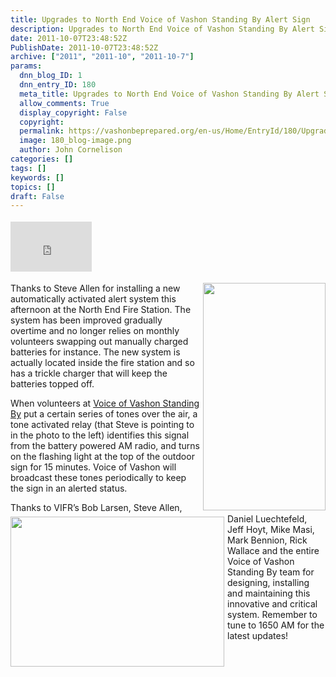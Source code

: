 ```yaml
---
title: Upgrades to North End Voice of Vashon Standing By Alert Sign
description: Upgrades to North End Voice of Vashon Standing By Alert Sign
date: 2011-10-07T23:48:52Z
PublishDate: 2011-10-07T23:48:52Z
archive: ["2011", "2011-10", "2011-10-7"]
params:
  dnn_blog_ID: 1
  dnn_entry_ID: 180
  meta_title: Upgrades to North End Voice of Vashon Standing By Alert Sign
  allow_comments: True
  display_copyright: False
  copyright:
  permalink: https://vashonbeprepared.org/en-us/Home/EntryId/180/Upgrades-to-North-End-Voice-of-Vashon-Standing-By-Alert-Sign
  image: 180_blog-image.png
  author: John Cornelison
categories: []
tags: []
keywords: []
topics: []
draft: False
---
```


<div class="wlWriterHeaderFooter" style="float:none; margin:0px; padding:4px 0px 4px 0px;"><iframe src="http://www.facebook.com/widgets/like.php?href=http://vashoneoc.org/Blogs/VashonPreparedness/tabid/164/EntryId/180/Upgrades-to-North-End-Voice-of-Vashon-Standing-By-Alert-Sign.aspx" scrolling="no" frameborder="0" style="border:none; width:130px; height:80px"></iframe></div><p><a href="./images/180/Windows-Live-Writer-Upgrades-to-North-End-TIS-Alert-Sign_E2D2-ff_1276757_2.jpg"><img style="background-image: none; border-right-width: 0px; margin: 0px 0px 5px 5px; padding-left: 0px; padding-right: 0px; display: inline; float: right; border-top-width: 0px; border-bottom-width: 0px; border-left-width: 0px; padding-top: 0px" title="" border="0" alt="" align="right" src="./images/180/Windows-Live-Writer-Upgrades-to-North-End-TIS-Alert-Sign_E2D2-ff_1276757_thumb.jpg" width="196" height="364" /></a>Thanks to Steve Allen for installing a new automatically activated alert system this afternoon at the North End Fire Station. The system has been improved gradually overtime and no longer relies on monthly volunteers swapping out manually charged batteries for instance. The new system is actually located inside the fire station and so has a trickle charger that will keep the batteries topped off.</p>  <p><a href="./images/180/Windows-Live-Writer-Upgrades-to-North-End-TIS-Alert-Sign_E2D2-ff_1276750_2.jpg"><img style="background-image: none; border-right-width: 0px; margin: 5px 5px 5px 0px; padding-left: 0px; padding-right: 0px; display: inline; float: left; border-top-width: 0px; border-bottom-width: 0px; border-left-width: 0px; padding-top: 0px" title="" border="0" alt="" align="left" src="./images/180/Windows-Live-Writer-Upgrades-to-North-End-TIS-Alert-Sign_E2D2-ff_1276750_thumb.jpg" width="342" height="240" /></a>When volunteers at <a href="http://www.voiceofvashon.org/index.php?option=com_content&amp;task=view&amp;id=52&amp;Itemid=20" target="_blank">Voice of Vashon Standing By</a> put a certain series of tones over the air, a tone activated relay (that Steve is pointing to in the photo to the left) identifies this signal from the battery powered AM radio, and turns on the flashing light at the top of the outdoor sign for 15 minutes. Voice of Vashon will broadcast these tones periodically to keep the sign in an alerted status.</p>  <p>Thanks to VIFR’s Bob Larsen, Steve Allen, Daniel Luechtefeld, Jeff Hoyt, Mike Masi, Mark Bennion, Rick Wallace and the entire Voice of Vashon Standing By team for designing, installing and maintaining this innovative and critical system. Remember to tune to 1650 AM for the latest updates!</p>
